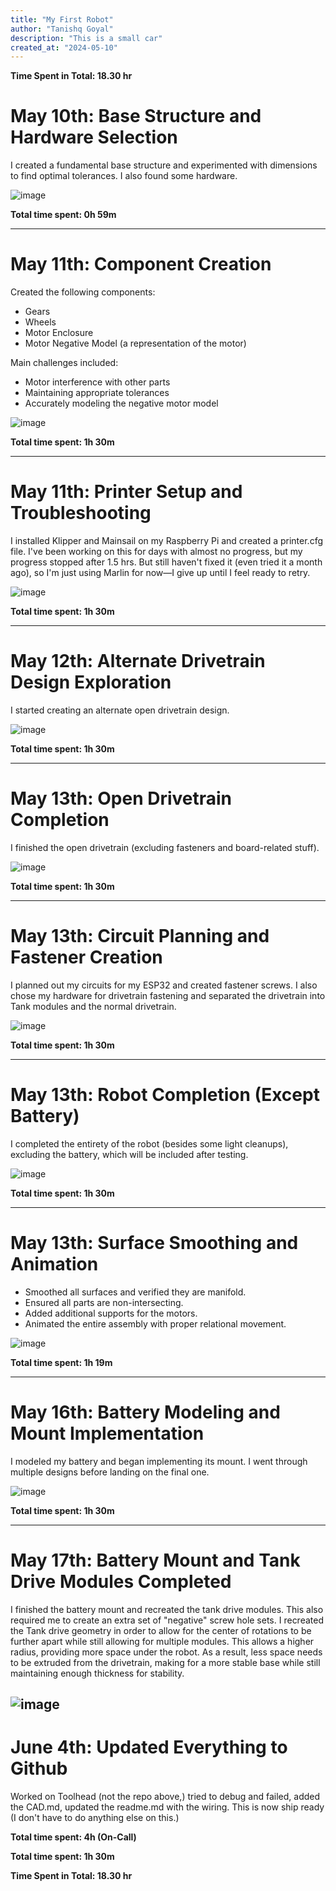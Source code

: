 ```yaml
---
title: "My First Robot"
author: "Tanishq Goyal"
description: "This is a small car"
created_at: "2024-05-10"
---
```


**Time Spent in Total: 18.30 hr**

# May 10th: Base Structure and Hardware Selection

I created a fundamental base structure and experimented with dimensions to find optimal tolerances. I also found some hardware.

![image](https://github.com/user-attachments/assets/3138b7b6-a10b-4aa8-bcd2-7cd15fe408ad)


**Total time spent: 0h 59m**

---

# May 11th: Component Creation

Created the following components:
- Gears
- Wheels
- Motor Enclosure
- Motor Negative Model (a representation of the motor)

Main challenges included:
- Motor interference with other parts
- Maintaining appropriate tolerances
- Accurately modeling the negative motor model

![image](https://github.com/user-attachments/assets/7a034028-3aff-4d87-8321-53e1e21fcd00)


**Total time spent: 1h 30m**

---

# May 11th: Printer Setup and Troubleshooting

I installed Klipper and Mainsail on my Raspberry Pi and created a printer.cfg file. I've been working on this for days with almost no progress, but my progress stopped after 1.5 hrs. But still haven't fixed it (even tried it a month ago), so I'm just using Marlin for now—I give up until I feel ready to retry.

![image](https://github.com/user-attachments/assets/8c6f400d-bb41-4694-a640-6ba24a131683)

**Total time spent: 1h 30m**




---

# May 12th: Alternate Drivetrain Design Exploration

I started creating an alternate open drivetrain design. 

![image](https://github.com/user-attachments/assets/05647965-b54c-4dea-a0ae-3a1752d6ff83)


**Total time spent: 1h 30m**

---

# May 13th: Open Drivetrain Completion

I finished the open drivetrain (excluding fasteners and board-related stuff).

![image](https://github.com/user-attachments/assets/10021609-7fba-4af9-892e-e2e1fcc9ec2e)


**Total time spent: 1h 30m**

---

# May 13th: Circuit Planning and Fastener Creation

I planned out my circuits for my ESP32 and created fastener screws. I also chose my hardware for drivetrain fastening and separated the drivetrain into Tank modules and the normal drivetrain.

![image](https://github.com/user-attachments/assets/b0f154cb-dba3-42e1-aa2b-cb57e20e9d25)


**Total time spent: 1h 30m**

---

# May 13th: Robot Completion (Except Battery)

I completed the entirety of the robot (besides some light cleanups), excluding the battery, which will be included after testing.

![image](https://github.com/user-attachments/assets/cce68c02-b084-4780-84d8-9c1ea2d729ed)


**Total time spent: 1h 30m**

---

# May 13th: Surface Smoothing and Animation

- Smoothed all surfaces and verified they are manifold.
- Ensured all parts are non-intersecting.
- Added additional supports for the motors.
- Animated the entire assembly with proper relational movement.

![image](https://github.com/user-attachments/assets/783dc45b-79aa-4038-bcbe-b24263c6a13e)


**Total time spent: 1h 19m**

---

# May 16th: Battery Modeling and Mount Implementation

I modeled my battery and began implementing its mount. I went through multiple designs before landing on the final one.

![image](https://github.com/user-attachments/assets/3781a147-3cc8-4568-9bab-875c134ea571)


**Total time spent: 1h 30m**

---

# May 17th: Battery Mount and Tank Drive Modules Completed

I finished the battery mount and recreated the tank drive modules. This also required me to create an extra set of "negative" screw hole sets. I recreated the Tank drive geometry in order to allow for the center of rotations to be further apart while still allowing for multiple modules. This allows a higher radius, providing more space under the robot. As a result, less space needs to be extruded from the drivetrain, making for a more stable base while still maintaining enough thickness for stability.

![image](https://github.com/user-attachments/assets/c76d4ede-9811-43aa-b211-26a8e440ab81)
---

# June 4th: Updated Everything to Github

Worked on Toolhead (not the repo above,) tried to debug and failed, added the CAD.md, updated the readme.md with the wiring. This is now ship ready (I don't have to do anything else on this.)

**Total time spent: 4h (On-Call)**

**Total time spent: 1h 30m**

**Time Spent in Total: 18.30 hr**
